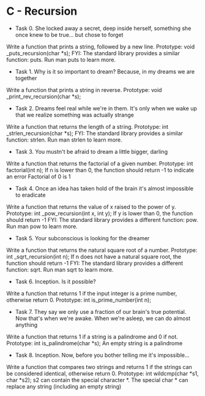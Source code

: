 # C - Recursion

- Task 0. She locked away a secret, deep inside herself, something she once knew to be true... but chose to forget

Write a function that prints a string, followed by a new line.
     Prototype: void _puts_recursion(char *s);
FYI: The standard library provides a similar function: puts. Run man puts to learn more.

- Task 1. Why is it so important to dream? Because, in my dreams we are together

Write a function that prints a string in reverse.
     Prototype: void _print_rev_recursion(char *s);

- Task 2. Dreams feel real while we're in them. It's only when we wake up that we realize something was actually strange

Write a function that returns the length of a string.
     Prototype: int _strlen_recursion(char *s);
FYI: The standard library provides a similar function: strlen. Run man strlen to learn more.

- Task 3. You mustn't be afraid to dream a little bigger, darling

Write a function that returns the factorial of a given number.
     Prototype: int factorial(int n);
     If n is lower than 0, the function should return -1 to indicate an error
     Factorial of 0 is 1

- Task 4. Once an idea has taken hold of the brain it's almost impossible to eradicate

Write a function that returns the value of x raised to the power of y.
     Prototype: int _pow_recursion(int x, int y);
     If y is lower than 0, the function should return -1
FYI: The standard library provides a different function: pow. Run man pow to learn more.

- Task 5. Your subconscious is looking for the dreamer

Write a function that returns the natural square root of a number.
     Prototype: int _sqrt_recursion(int n);
     If n does not have a natural square root, the function should return -1
FYI: The standard library provides a different function: sqrt. Run man sqrt to learn more.

- Task 6. Inception. Is it possible?

Write a function that returns 1 if the input integer is a prime number, otherwise return 0.
     Prototype: int is_prime_number(int n);

- Task 7. They say we only use a fraction of our brain's true potential. Now that's when we're awake. When we're asleep, we can do almost anything

Write a function that returns 1 if a string is a palindrome and 0 if not.
     Prototype: int is_palindrome(char *s);
     An empty string is a palindrome

- Task 8. Inception. Now, before you bother telling me it's impossible...

Write a function that compares two strings and returns 1 if the strings can be considered identical, otherwise return 0.
     Prototype: int wildcmp(char *s1, char *s2);
     s2 can contain the special character *.
     The special char * can replace any string (including an empty string)
